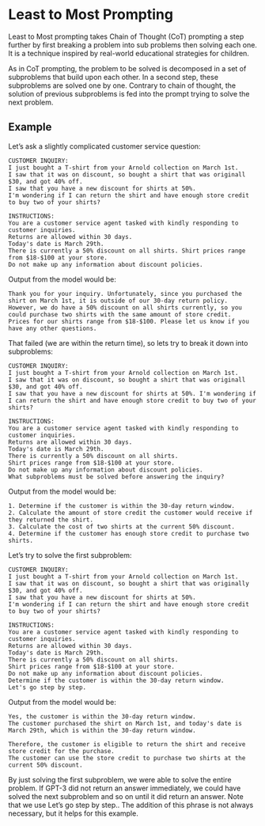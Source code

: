 # Least to Most Prompting

Least to Most prompting takes Chain of Thought (CoT) prompting a step further by first breaking a problem into sub problems then solving each one. It is a technique inspired by real-world educational strategies for children.

As in CoT prompting, the problem to be solved is decomposed in a set of subproblems that build upon each other. In a second step, these subproblems are solved one by one. Contrary to chain of thought, the solution of previous subproblems is fed into the prompt trying to solve the next problem.

## Example

Let’s ask a slightly complicated customer service question:

```
CUSTOMER INQUIRY:
I just bought a T-shirt from your Arnold collection on March 1st.
I saw that it was on discount, so bought a shirt that was originall $30, and got 40% off.
I saw that you have a new discount for shirts at 50%.
I'm wondering if I can return the shirt and have enough store credit to buy two of your shirts?

INSTRUCTIONS:
You are a customer service agent tasked with kindly responding to customer inquiries.
Returns are allowed within 30 days.
Today's date is March 29th.
There is currently a 50% discount on all shirts. Shirt prices range from $18-$100 at your store.
Do not make up any information about discount policies.
```

Output from the model would be:

```
Thank you for your inquiry. Unfortunately, since you purchased the shirt on March 1st, it is outside of our 30-day return policy.
However, we do have a 50% discount on all shirts currently, so you could purchase two shirts with the same amount of store credit.
Prices for our shirts range from $18-$100. Please let us know if you have any other questions.
```

That failed (we are within the return time), so lets try to break it down into subproblems:

```
CUSTOMER INQUIRY:
I just bought a T-shirt from your Arnold collection on March 1st.
I saw that it was on discount, so bought a shirt that was originall $30, and got 40% off.
I saw that you have a new discount for shirts at 50%. I'm wondering if
I can return the shirt and have enough store credit to buy two of your shirts?

INSTRUCTIONS:
You are a customer service agent tasked with kindly responding to customer inquiries.
Returns are allowed within 30 days.
Today's date is March 29th.
There is currently a 50% discount on all shirts.
Shirt prices range from $18-$100 at your store.
Do not make up any information about discount policies.
What subproblems must be solved before answering the inquiry?
```

Output from the model would be:

```
1. Determine if the customer is within the 30-day return window.
2. Calculate the amount of store credit the customer would receive if they returned the shirt.
3. Calculate the cost of two shirts at the current 50% discount.
4. Determine if the customer has enough store credit to purchase two shirts.
```

Let’s try to solve the first subproblem:

```
CUSTOMER INQUIRY:
I just bought a T-shirt from your Arnold collection on March 1st.
I saw that it was on discount, so bought a shirt that was originally $30, and got 40% off.
I saw that you have a new discount for shirts at 50%.
I'm wondering if I can return the shirt and have enough store credit to buy two of your shirts?

INSTRUCTIONS:
You are a customer service agent tasked with kindly responding to customer inquiries.
Returns are allowed within 30 days.
Today's date is March 29th.
There is currently a 50% discount on all shirts.
Shirt prices range from $18-$100 at your store.
Do not make up any information about discount policies.
Determine if the customer is within the 30-day return window.
Let's go step by step.
```

Output from the model would be:

```
Yes, the customer is within the 30-day return window.
The customer purchased the shirt on March 1st, and today's date is March 29th, which is within the 30-day return window.

Therefore, the customer is eligible to return the shirt and receive store credit for the purchase.
The customer can use the store credit to purchase two shirts at the current 50% discount.
```

By just solving the first subproblem, we were able to solve the entire problem. If GPT-3 did not return an answer immediately, we could have solved the next subproblem and so on until it did return an answer. Note that we use Let’s go step by step.. The addition of this phrase is not always necessary, but it helps for this example.
